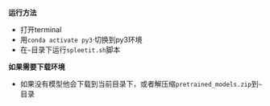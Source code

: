 **运行方法**
- 打开terminal
- 用`conda activate py3`·切换到py3环境
- 在`~`目录下运行`spleetit.sh`脚本


**如果需要下载环境**
- 如果没有模型他会下载到当前目录下，或者解压缩`pretrained_models.zip`到`~`目录